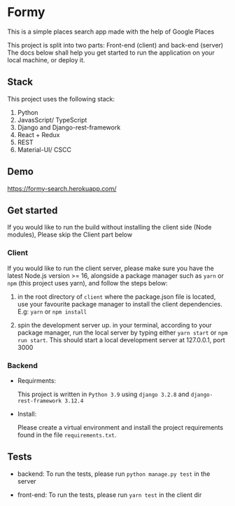 # Formy

This is a simple places search app made with the help of Google Places

This project is split into two parts: Front-end (client) and back-end (server)
The docs below shall help you get started to run the application on your local machine, or deploy it.

## Stack

This project uses the following stack:

1. Python
2. JavasScript/ TypeScript
3. Django and Django-rest-framework
4. React + Redux
5. REST
6. Material-UI/ CSCC

## Demo

https://formy-search.herokuapp.com/

## Get started

If you would like to run the build without installing the client side (Node modules), 
Please skip the Client part below

### Client

If you would like to run the client server, please make sure you have the latest Node.js version >= 16,
alongside a package manager such as `yarn` or `npm` (this project uses yarn), and follow the steps below:

1. in the root directory of `client` where the package.json file is located, use your favourite package 
manager to install the client dependencies. E.g: `yarn` or `npm install`

2. spin the development server up.
in your terminal, according to your package manager, run the local server by typing either `yarn start` 
or `npm run start`. This should start a local development server at 127.0.0.1, port 3000

### Backend

- Requirments:

    This project is written in `Python 3.9` using `django 3.2.8` and `django-rest-framework 3.12.4`

- Install:

    Please create a virtual environment and install the project requirements found in the file `requirements.txt`.

## Tests

- backend:
    To run the tests, please run `python manage.py test` in the server

- front-end: 
    To run the tests, please run `yarn test` in the client dir

